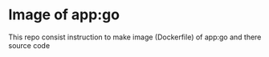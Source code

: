 # Image of app:go

This repo consist instruction to make image (Dockerfile) of app:go and there source code
